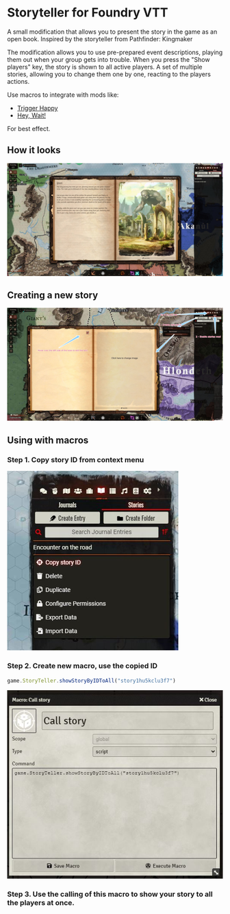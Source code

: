 # Storyteller for Foundry VTT
A small modification that allows you to present the story in the game as an open book. Inspired by the storyteller from Pathfinder: Kingmaker


The modification allows you to use pre-prepared event descriptions, playing them out when your group gets into trouble.
When you press the "Show players" key, the story is shown to all active players.
A set of multiple stories, allowing you to change them one by one, reacting to the players actions.
 
Use macros to integrate with mods like:
- [Trigger Happy](https://github.com/League-of-Foundry-Developers/fvtt-module-trigger-happy)
- [Hey, Wait!](https://foundryvtt.com/packages/hey-wait/)

For best effect.

## How it looks

![alt text](img/preview.jpg "Title")

## Creating a new story

![alt text](img/step-1.jpg "Title")

## Using with macros

### Step 1. Copy story ID from context menu
![alt text](img/copy-id.jpg "Title")
### Step 2. Create new macro, use the copied ID
```javascript
game.StoryTeller.showStoryByIDToAll("story1hu5kclu3f7")
```
![alt text](img/macros.jpg "Title")
### Step 3. Use the calling of this macro to show your story to all the players at once.